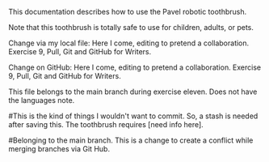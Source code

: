 This documentation describes how to use the Pavel robotic toothbrush.

Note that this toothbrush is totally safe to use for children, adults, or pets.

Change via my local file: Here I come, editing to pretend a collaboration. Exercise 9, Pull, Git and GitHub for Writers.

Change on GitHub: Here I come, editing to pretend a collaboration. Exercise 9, Pull, Git and GitHub for Writers.

This file belongs to the main branch during exercise eleven. Does not have the languages note.

#This is the kind of things I wouldn't want to commit. So, a stash is needed after saving this.
The toothbrush requires [need info here].

#Belonging to the main branch.
This is a change to create a conflict while merging branches via Git Hub.